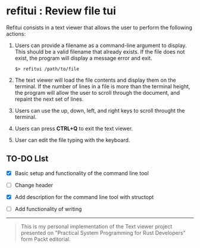 # __refitui__ : Review file tui 

Refitui consists in a text viewer that allows the user to perform the following actions:

1. Users can provide a filename as a command-line argument to display. This should be a valid filename that already exists. 
If the file does not exist, the program will display a message error and exit. 

    ```$> refitui /path/to/file```

2. The text viewer will load the file contents and display them on the terminal. If the number of lines in a file is more than the terminal height, 
the program will allow the user to scroll through the document, and repaint the next set of lines.

3. Users can use the up, down, left, and right keys to scroll throught the terminal.

4. Users can press __CTRL+Q__ to exit the text viewer.

5. User can edit the file typing with the keyboard. 

## TO-DO LIst
- [x] Basic setup and functionality of the command line tool

- [ ] Change header 

- [x] Add description for the command line tool with structopt

- [ ] Add functionality of writing

---

> This is my personal implementation of the Text viewer project presented on "Practical System Programming for Rust Developers" form Packt editorial.